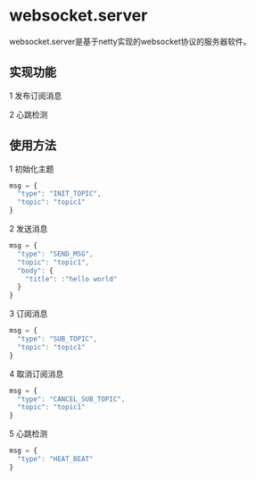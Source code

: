# websocket.server
websocket.server是基于netty实现的websocket协议的服务器软件。
## 实现功能
1 发布订阅消息

2 心跳检测
## 使用方法
  1 初始化主题
  ```javascript
  msg = {
    "type": "INIT_TOPIC",
    "topic": "topic1"
  }
  ```
  
  2 发送消息
  ```javascript
  msg = {
    "type": "SEND_MSG",
    "topic": "topic1",
    "body": {
      "title": :"hello world"
    }
  }
   ```
   
  3 订阅消息
  ```javascript
  msg = {
    "type": "SUB_TOPIC",
    "topic": "topic1"
  }
  ```
  
  4 取消订阅消息
  ```javascript
  msg = {
    "type": "CANCEL_SUB_TOPIC",
    "topic": "topic1"
  }
  ```
  
  5 心跳检测
  ```javascript
  msg = {
    "type": "HEAT_BEAT"
  }
  ```
